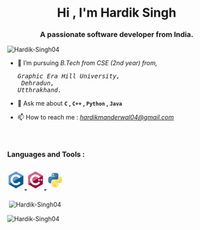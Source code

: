 
<h1 align="center">Hi , I'm Hardik Singh</h1>
<h3 align="center">A passionate software developer from India.</h3>

<p align="left"> <img src="https://komarev.com/ghpvc/?username=Hardik-Singh04&label=Profile%20views&color=0e75b6&style=flat" alt="Hardik-Singh04" /> </p>

- 🌱 I’m pursuing *B.Tech from CSE (2nd year) from,<br><pre> Graphic Era Hill University,<br> Dehradun, Utthrakhand.*</pre>

- 💬 Ask me about **`C` , `C++` , `Python` , `Java`**

- 📫 How to reach me : *hardikmanderwal04@gmail.com*
<br>

<h2></h2>
<h3 align="left">Languages and Tools :</h3>
<h2><p align="left"> <a href="https://www.cprogramming.com/" target="_blank"> <img src="https://raw.githubusercontent.com/devicons/devicon/master/icons/c/c-original.svg" alt="c" width="40" height="40"/> </a> <a href="https://www.w3schools.com/cpp/" target="_blank"> <img src="https://raw.githubusercontent.com/devicons/devicon/master/icons/cplusplus/cplusplus-original.svg" alt="cplusplus" width="40" height="40"/> </a> <a  </a> <a href="https://www.python.org" target="_blank"> <img src="https://raw.githubusercontent.com/devicons/devicon/master/icons/python/python-original.svg" alt="python" width="40" height="40"/> </a> </p></h2>



<p>&nbsp;<img align="center" src="https://github-readme-stats.vercel.app/api?username=Hardik-Singh04&show_icons=true&theme=tokyonight&locale=en" alt="Hardik-Singh04" /></p>
<p><img align="center" src="https://github-readme-stats.vercel.app/api/top-langs/?username=Hardik-Singh04&exclude_repo=c-oops-lab&layout=compact&theme=tokyonight&show_icons=true" alt="Hardik-Singh04" /></p>
